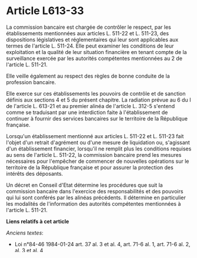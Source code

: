 # Article L613-33

La commission bancaire est chargée de contrôler le respect, par les établissements mentionnées aux articles L. 511-22 et L.
511-23, des dispositions législatives et réglementaires qui leur sont applicables aux termes de l'article L. 511-24. Elle
peut examiner les conditions de leur exploitation et la qualité de leur situation financière en tenant compte de la
surveillance exercée par les autorités compétentes mentionnées au 2 de l'article L. 511-21.

Elle veille également au respect des règles de bonne conduite de la profession bancaire.

Elle exerce sur ces établissements les pouvoirs de contrôle et de sanction définis aux sections 4 et 5 du présent chapitre.
La radiation prévue au 6 du I de l'article L. 613-21 et au premier alinéa de l'article L. 312-5 s'entend comme se traduisant
par une interdiction faite à l'établissement de continuer à fournir des services bancaires sur le territoire de la République
française.

Lorsqu'un établissement mentionné aux articles L. 511-22 et L. 511-23 fait l'objet d'un retrait d'agrément ou d'une mesure de
liquidation ou, s'agissant d'un établissement financier, lorsqu'il ne remplit plus les conditions requises au sens de
l'article L. 511-22, la commission bancaire prend les mesures nécessaires pour l'empêcher de commencer de nouvelles
opérations sur le territoire de la République française et pour assurer la protection des intérêts des déposants.

Un décret en Conseil d'Etat détermine les procédures que suit la commission bancaire dans l'exercice des responsabilités et
des pouvoirs qui lui sont conférés par les alinéas précédents. Il détermine en particulier les modalités de l'information des
autorités compétentes mentionnées à l'article L. 511-21.

**Liens relatifs à cet article**

_Anciens textes_:

  - Loi n°84-46 1984-01-24 art. 37 al. 3 et al. 4, art. 71-6 al. 1, art. 71-6 al. 2, al. 3 et al. 4
  - Loi n°84-46 du 24 janvier 1984 - art. 37 (Ab)
  - Loi n°84-46 du 24 janvier 1984 - art. 71-6 (Ab)

_Codifié par_:

  - Ordonnance 2000-1223 2000-12-14 JORF 16 décembre 2000
  - Ordonnance n°2000-1223 du 14 décembre 2000 (V)
  - Loi n°2003-591 2003-07-02 art. 31 I JORF 3 juillet 2003

_Cite_:

  - Code monétaire et financier - art. L312-5 (M)
  - Code monétaire et financier - art. L511-21 (V)
  - Code monétaire et financier - art. L511-22 (M)
  - Code monétaire et financier - art. L511-23 (M)
  - Code monétaire et financier - art. L511-24 (M)
  - Code monétaire et financier - art. L613-21 (M)

_Cité par_:

  - Code monétaire et financier - art. L511-26 (M)
  - Code monétaire et financier - art. L725-1 (M)
  - Code monétaire et financier - art. L726-2 (Ab)
  - Code monétaire et financier - art. L736-3 (VD)
  - Code monétaire et financier - art. L746-3 (V)
  - Code monétaire et financier - art. L756-3 (V)
  - Code monétaire et financier - art. L766-3 (V)
  - Code monétaire et financier - art. R613-28 (T)
  - Code monétaire et financier - art. R613-34 (VD)
